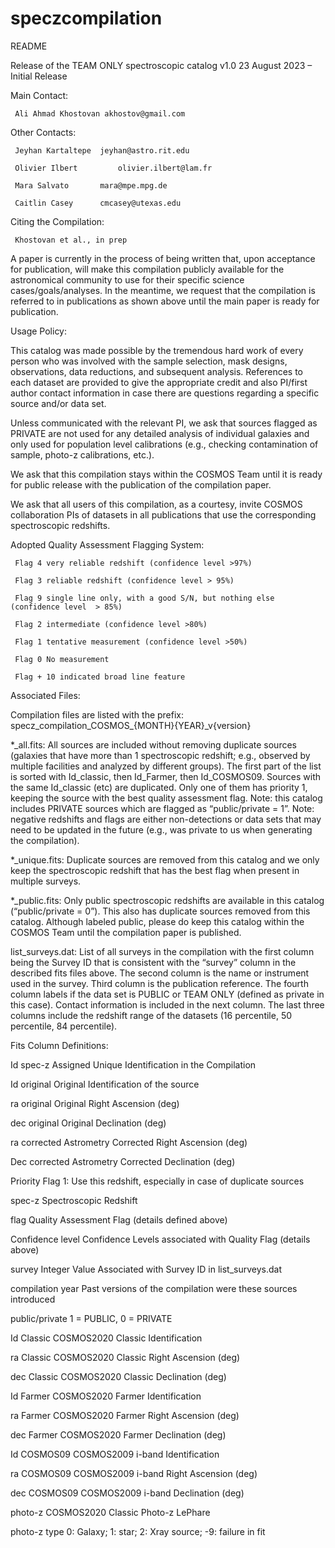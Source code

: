 # speczcompilation

README

Release of the TEAM ONLY spectroscopic catalog
v1.0	23 August 2023 	– Initial Release

Main Contact: 

     Ali Ahmad Khostovan akhostov@gmail.com

Other Contacts: 

     Jeyhan Kartaltepe	jeyhan@astro.rit.edu 

     Olivier Ilbert 		olivier.ilbert@lam.fr 

     Mara Salvato		mara@mpe.mpg.de

     Caitlin Casey		cmcasey@utexas.edu 

Citing the Compilation: 
	
     Khostovan et al., in prep

A paper is currently in the process of being written that, upon acceptance for publication, 
will make this compilation publicly available for the astronomical community to use for their 
specific science cases/goals/analyses. In the meantime, we request that the compilation is 
referred to in publications as shown above until the main paper is ready for publication.

Usage Policy:

This catalog was made possible by the tremendous hard work of every person who was involved 
with the sample selection, mask designs, observations, data reductions, and subsequent analysis. 
References to each dataset are provided to give the appropriate credit and also PI/first author 
contact information in case there are questions regarding a specific source and/or data set.

Unless communicated with the relevant PI, we ask that sources flagged as PRIVATE are not used 
for any detailed analysis of individual galaxies and only used for population level calibrations 
(e.g., checking contamination of sample, photo-z calibrations,  etc.).

We ask that this compilation stays within the COSMOS Team until it is ready for public release 
with the publication of the compilation paper.

We ask that all users of this compilation, as a courtesy, invite COSMOS collaboration PIs of 
datasets in all publications that use the corresponding spectroscopic redshifts.

Adopted Quality Assessment Flagging System:

     Flag 4 very reliable redshift (confidence level >97%)

     Flag 3 reliable redshift (confidence level > 95%)

     Flag 9 single line only, with a good S/N, but nothing else (confidence level  > 85%)

     Flag 2 intermediate (confidence level >80%)

     Flag 1 tentative measurement (confidence level >50%)

     Flag 0 No measurement

     Flag + 10 indicated broad line feature

Associated Files:

Compilation files are listed with the prefix:
		specz_compilation_COSMOS_{MONTH}{YEAR}_v{version}

*_all.fits: All sources are included without removing duplicate sources (galaxies that have more than 1 spectroscopic redshift; e.g., observed by multiple facilities and analyzed by different groups). The first part of the list is sorted with Id_classic, then Id_Farmer, then Id_COSMOS09. Sources with the same Id_classic (etc) are duplicated. Only one of them has priority 1, keeping the source with the best quality assessment flag. Note: this catalog includes PRIVATE sources which are flagged as “public/private = 1”. Note: negative redshifts and flags are either non-detections or data sets that may need to be updated in the future (e.g., was private to us when generating the compilation).

*_unique.fits: Duplicate sources are removed from this catalog and we only keep the spectroscopic redshift that has the best flag when present in multiple surveys. 

*_public.fits: Only public spectroscopic redshifts are available in this catalog (“public/private = 0”). This also has duplicate sources removed from this catalog. Although labeled public, please do keep this catalog within the COSMOS Team until the compilation paper is published. 

list_surveys.dat: List of all surveys in the compilation with the first column being the Survey ID that is consistent with the “survey” column in the described fits files above. The second column is the name or instrument used in the survey. Third column is the publication reference. The fourth column labels if the data set is PUBLIC or TEAM ONLY (defined as private in this case). Contact information is included in the next column. The last three columns include the redshift range of the datasets (16 percentile, 50 percentile, 84 percentile).

Fits Column Definitions:

Id spec-z		Assigned Unique Identification in the Compilation

Id original		Original Identification of the source

ra original		Original Right Ascension (deg)

dec original		Original Declination (deg)

ra corrected		Astrometry Corrected	Right Ascension (deg)

Dec corrected		Astrometry Corrected	Declination (deg)

Priority		Flag 1: Use this redshift, especially in case of duplicate sources

spec-z 			Spectroscopic Redshift

flag 			Quality Assessment Flag (details defined above)

Confidence level	Confidence Levels associated with Quality Flag (details above)

survey			Integer Value Associated with Survey ID in list_surveys.dat 

compilation year	Past versions of the compilation were these sources introduced	

public/private 		1 = PUBLIC, 0 = PRIVATE

Id Classic		COSMOS2020 Classic Identification

ra Classic		COSMOS2020 Classic Right Ascension (deg)

dec Classic		COSMOS2020 Classic Declination (deg)

Id Farmer		COSMOS2020 Farmer Identification

ra Farmer		COSMOS2020 Farmer Right Ascension (deg)

dec Farmer		COSMOS2020 Farmer Declination (deg)	

Id COSMOS09 	COSMOS2009 i-band Identification

ra COSMOS09	COSMOS2009 i-band Right Ascension (deg)

dec COSMOS09	COSMOS2009 i-band Declination (deg)	

photo-z 		COSMOS2020 Classic Photo-z LePhare 

photo-z type		0: Galaxy; 1: star; 2: Xray source; -9: failure in fit
